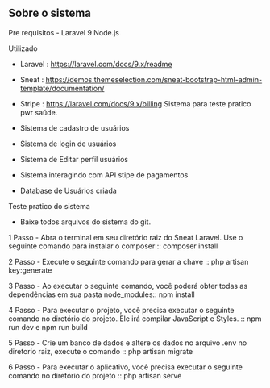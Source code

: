 ## Sobre o sistema
Pre requisitos - 
Laravel 9
Node.js

Utilizado 
- Laravel : https://laravel.com/docs/9.x/readme
- Sneat : https://demos.themeselection.com/sneat-bootstrap-html-admin-template/documentation/
- Stripe : https://laravel.com/docs/9.x/billing
Sistema para teste pratico pwr saúde.

- Sistema de cadastro de usuários
- Sistema de login de usuários
- Sistema de Editar perfil usuários
- Sistema interagindo com API stipe de pagamentos
- Database de Usuários criada

Teste pratico do sistema
- Baixe todos arquivos do sistema do git.

1 Passo - Abra o terminal em seu diretório raiz do Sneat Laravel.
Use o seguinte comando para instalar o composer :: composer install

2 Passo - Execute o seguinte comando para gerar a chave :: php artisan key:generate

3 Passo - Ao executar o seguinte comando, você poderá obter todas as dependências em sua pasta node_modules:: npm install

4 Passo - Para executar o projeto, você precisa executar o seguinte comando no diretório do projeto. Ele irá compilar JavaScript e Styles. :: npm run dev e npm run build

5 Passo - Crie um banco de dados e altere os dados no arquivo .env no diretorio raiz, execute o comando :: php artisan migrate

6 Passo - Para executar o aplicativo, você precisa executar o seguinte comando no diretório do projeto :: php artisan serve

